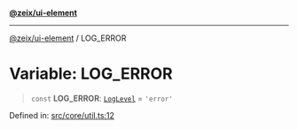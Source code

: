 [**@zeix/ui-element**](../README.md)

***

[@zeix/ui-element](../globals.md) / LOG\_ERROR

# Variable: LOG\_ERROR

> `const` **LOG\_ERROR**: [`LogLevel`](../type-aliases/LogLevel.md) = `'error'`

Defined in: [src/core/util.ts:12](https://github.com/zeixcom/ui-element/blob/6285025fa3b3778fb2f356dae80a5fa6250ac264/src/core/util.ts#L12)
